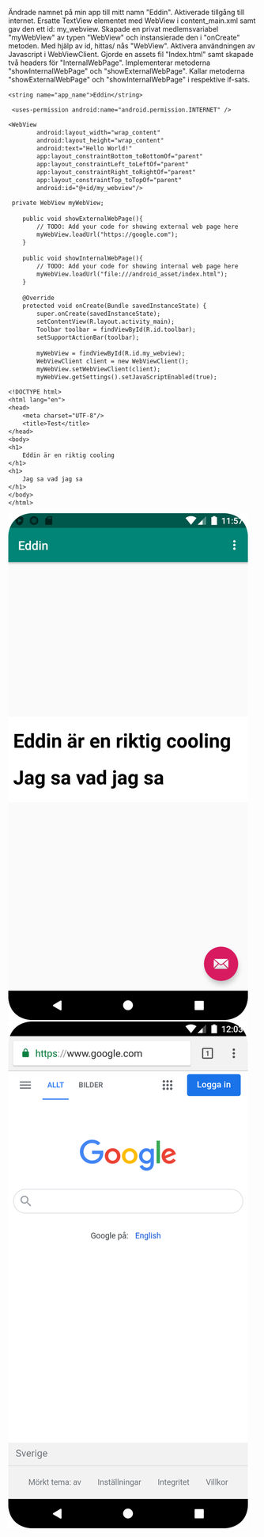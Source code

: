

Ändrade namnet på min app till mitt namn "Eddin". Aktiverade tillgång till internet. Ersatte TextView elementet med WebView i content_main.xml samt gav den ett id: my_webview.
Skapade en privat medlemsvariabel "myWebView" av typen "WebView" och instansierade den i "onCreate" metoden. Med hjälp av id, hittas/ nås "WebView".
Aktivera användningen av Javascript i WebViewClient. Gjorde en assets fil "Index.html" samt skapade två headers för "InternalWebPage".
Implementerar metoderna "showInternalWebPage" och "showExternalWebPage". Kallar metoderna "showExternalWebPage" och "showInternalWebPage" i respektive if-sats.


```
<string name="app_name">Eddin</string>

```

```
 <uses-permission android:name="android.permission.INTERNET" />
```

```
<WebView
        android:layout_width="wrap_content"
        android:layout_height="wrap_content"
        android:text="Hello World!"
        app:layout_constraintBottom_toBottomOf="parent"
        app:layout_constraintLeft_toLeftOf="parent"
        app:layout_constraintRight_toRightOf="parent"
        app:layout_constraintTop_toTopOf="parent"
        android:id="@+id/my_webview"/>
```

```
 private WebView myWebView;

    public void showExternalWebPage(){
        // TODO: Add your code for showing external web page here
        myWebView.loadUrl("https://google.com");
    }

    public void showInternalWebPage(){
        // TODO: Add your code for showing internal web page here
        myWebView.loadUrl("file:///android_asset/index.html");
    }

    @Override
    protected void onCreate(Bundle savedInstanceState) {
        super.onCreate(savedInstanceState);
        setContentView(R.layout.activity_main);
        Toolbar toolbar = findViewById(R.id.toolbar);
        setSupportActionBar(toolbar);

        myWebView = findViewById(R.id.my_webview);
        WebViewClient client = new WebViewClient();
        myWebView.setWebViewClient(client);
        myWebView.getSettings().setJavaScriptEnabled(true);
```

```
<!DOCTYPE html>
<html lang="en">
<head>
    <meta charset="UTF-8"/>
    <title>Test</title>
</head>
<body>
<h1>
    Eddin är en riktig cooling
</h1>
<h1>
    Jag sa vad jag sa
</h1>
</body>
</html>
```


![](Internal.png)
![](External.png)

